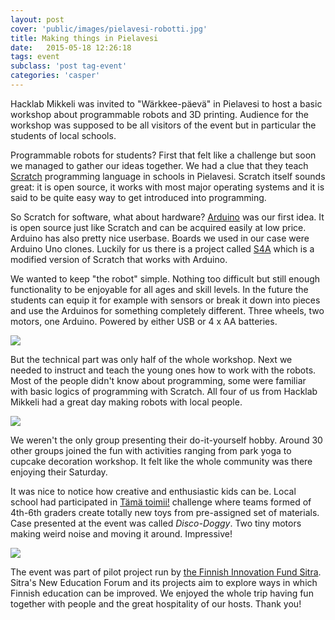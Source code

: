 ```yaml
---
layout: post
cover: 'public/images/pielavesi-robotti.jpg'
title: Making things in Pielavesi
date:   2015-05-18 12:26:18
tags: event
subclass: 'post tag-event'
categories: 'casper'
---
```


Hacklab Mikkeli was invited to "Wärkkee-päevä" in Pielavesi to host a basic workshop about programmable robots and 3D printing. Audience for the workshop was supposed to be all visitors of the event but in particular the students of local schools.

Programmable robots for students? First that felt like a challenge but soon we managed to gather our ideas together. We had a clue that they teach [Scratch](https://scratch.mit.edu/) programming language in schools in Pielavesi. Scratch itself sounds great: it is open source, it works with most major operating systems and it is said to be quite easy way to get introduced into programming.

So Scratch for software, what about hardware? [Arduino](http://www.arduino.cc/) was our first idea. It is open source just like Scratch and can be acquired easily at low price. Arduino has also pretty nice userbase. Boards we used in our case were Arduino Uno clones. Luckily for us there is a project called [S4A](http://www.s4a.cat/) which is a modified version of Scratch that works with Arduino.

We wanted to keep "the robot" simple. Nothing too difficult but still enough functionality to be enjoyable for all ages and skill levels. In the future the students can equip it for example with sensors or break it down into pieces and use the Arduinos for something completely different. Three wheels, two motors, one Arduino. Powered by either USB or 4 x AA batteries.

![](/public/images/pielavesi-robotti.jpg)

But the technical part was only half of the whole workshop. Next we needed to instruct and teach the young ones how to work with the robots. Most of the people didn't know about programming, some were familiar with basic logics of programming with Scratch. All four of us from Hacklab Mikkeli had a great day making robots with local people.

![](/public/images/pielavesi-belvain.jpg)

We weren't the only group presenting their do-it-yourself hobby. Around 30 other groups joined the fun with activities ranging from park yoga to cupcake decoration workshop. It felt like the whole community was there enjoying their Saturday.

It was nice to notice how creative and enthusiastic kids can be. Local school had participated in [Tämä toimii!](http://tech.teknologiateollisuus.fi/openet/fi/tamatoimii.html) challenge where teams formed of 4th-6th graders create totally new toys from pre-assigned set of materials. Case presented at the event was called *Disco-Doggy*. Two tiny motors making weird noise and moving it around. Impressive!

![](/public/images/pielavesi-discodoggy.jpg)

The event was part of pilot project run by [the Finnish Innovation Fund Sitra](http://www.sitra.fi/en). Sitra's New Education Forum and its projects aim to explore ways in which Finnish education can be improved. We enjoyed the whole trip having fun together with people and the great hospitality of our hosts. Thank you!
